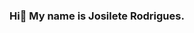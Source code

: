 ### Hi👋 My name is Josilete Rodrigues.

<!--
**JosileteRodrigues/JosileteRodrigues** is a ✨ _special_ ✨ repository because its `README.md` (this file) appears on your GitHub profile.

Here are some ideas to get you started:

- 🔭 **Estagiária** na https://www.cagepa.pb.gov.br/
- 🌱 Apaixonada por **Tecnológias** **Astronomia** **Música**
- 📫 How to reach me: ...linkedin.com/in/josilete-rodrigues-32750948 / https://www.google.com/webhp?authuser=1

-->
